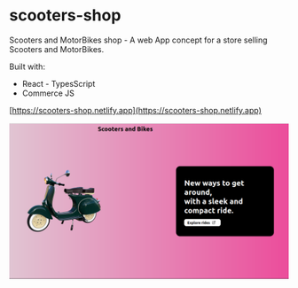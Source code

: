 # scooters-shop
Scooters and MotorBikes shop - A web App concept for a store selling Scooters and MotorBikes.

Built with:
 - React - TypesScript
 - Commerce JS

[https://scooters-shop.netlify.app](https://scooters-shop.netlify.app)

<p align="center">
<img width="" src="https://github.com/peter571/scooters-shop/blob/master/images/scooters.png" align="left" alt="Scooters landing page" />
</p>
